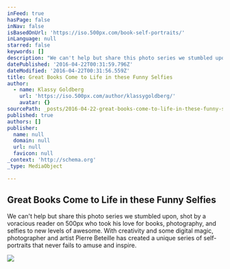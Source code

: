 ```yaml
---
inFeed: true
hasPage: false
inNav: false
isBasedOnUrl: 'https://iso.500px.com/book-self-portraits/'
inLanguage: null
starred: false
keywords: []
description: "We can't help but share this photo series we stumbled upon, shot by a voracious reader on 500px who took his love for books, photography, and selfies to new levels of awesome. With creativity and some digital magic, photographer and artist Pierre Beteille has created a unique series of self-portraits that never fails to amuse and inspire."
datePublished: '2016-04-22T00:31:59.796Z'
dateModified: '2016-04-22T00:31:56.559Z'
title: Great Books Come to Life in these Funny Selfies
author:
  - name: Klassy Goldberg
    url: 'https://iso.500px.com/author/klassygoldberg/'
    avatar: {}
sourcePath: _posts/2016-04-22-great-books-come-to-life-in-these-funny-selfies.md
published: true
authors: []
publisher:
  name: null
  domain: null
  url: null
  favicon: null
_context: 'http://schema.org'
_type: MediaObject

---
```

<article style=""><h1>Great Books Come to Life in these Funny Selfies</h1><p>We can't help but share this photo series we stumbled upon, shot by a voracious reader on 500px who took his love for books, photography, and selfies to new levels of awesome. With creativity and some digital magic, photographer and artist Pierre Beteille has created a unique series of self-portraits that never fails to amuse and inspire.</p><img src="https://iso.500px.com/wp-content/uploads/2014/06/5-1.jpg" /></article>